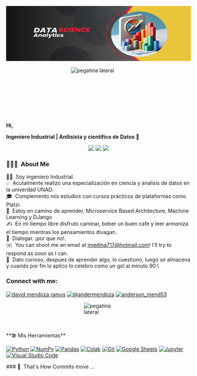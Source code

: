 <img src="https://github.com/Medina717/Medina717/blob/main/Por.png" width="100%" height="150" alt="Descripción de la imagen">

<img src="https://media.giphy.com/media/DWiVi8dWCgTOE/giphy.gif" width="150" height="150" alt="pegatina lateral" style="display: block; margin: 0 auto;"> **Hi,** <p align="center"> 


**Ingeniero Industrial | Anilisista y cientifico de Datos 👋**


<div align="center">
  <img src="https://img.shields.io/badge/Focus-Machine%20Learning-brightgreen" />
  <img src="https://img.shields.io/badge/Focus-Bussines%20Intelligence-brightgreen" />
  <img src="https://img.shields.io/badge/Languages-Spanish%20%26%20English-English" />
  </div>
  

### 👨🏻‍💻 &nbsp;About Me

👨‍💻 &nbsp;Soy ingeniero Industrial.\
💡 &nbsp;Acutalmente realizo una especialización en ciencia y analisis de datos en la univerdad UNAD.\
🎓 &nbsp;Complemento mis estudios con cursos practicos de plataformas como Platzi.\
🌱 &nbsp;Estoy en camino de aprender, Microservice Based Architecture, Machine Learning y DJango\
✍️ &nbsp;En mi tiempo libre disfruto caminar, beber un buen cafe y leer armoniza el tiempo mientras los pensamientos divagan.\
💬 &nbsp;Dialogar. ¡por que no!.\
✉️ &nbsp;You can shoot me an email at jmedina717@hotmail.com! I'll try to respond as soon as I can.\
📄 &nbsp;Dato curioso, despues de aprender algo, lo cuestiono, luego se almacena y cuando por fin lo aplico lo celebro como un gol al minuto 90.\

<h3 align="left">Connect with me:</h3>
<p align="left">
<a href="https://www.linkedin.com/in/jose-medina-jmedina/" target="blank"><img align="center" src="https://raw.githubusercontent.com/rahuldkjain/github-profile-readme-generator/master/src/images/icons/Social/linked-in-alt.svg" alt="david mendoza ramos" height="30" width="40" /></a>
<a href="https://twitter.com/andersonmr5302" target="blank"><img align="center" src="https://raw.githubusercontent.com/rahuldkjain/github-profile-readme-generator/master/src/images/icons/Social/twitter.svg" alt="@andermendoza" height="30" width="40" /></a>
<a href="https://instagram.com/anderson_mend53" target="blank"><img align="center" src="https://raw.githubusercontent.com/rahuldkjain/github-profile-readme-generator/master/src/images/icons/Social/instagram.svg" alt="anderson_mend53" height="30" width="40" /></a>
</p>

<p>
<img src="https://media.giphy.com/media/7NIudCsIfuyDHipsQD/giphy.gif" width="80" height="80" alt="pegatina lateral" style="display: block; margin: 0 auto;"> **🛠️ Mis Herramientas**
</p>
<p>
<a href="https://github.com/Bouaskaoun"><img alt="Python" src="https://img.shields.io/badge/Python%20-%2314354C.svg?logo=python&logoColor=white"></a>
<a href="https://github.com/Bouaskaoun"><img alt="NumPy" src="https://img.shields.io/badge/Numpy%20-%23013243.svg?logo=numpy&logoColor=white"></a>
<a href="https://github.com/Bouaskaoun"><img alt="Pandas" src="https://img.shields.io/badge/Pandas%20-%23150458.svg?logo=pandas&logoColor=white"></a>
<a href="https://github.com/Bouaskaoun"><img alt="Colab" src="https://img.shields.io/badge/Colab-00b56a.svg?logo=google-colab&logoColor=white"></a>
<a href="https://github.com/Bouaskaoun"><img alt="Git" src="https://img.shields.io/badge/Git%20-%23F05033.svg?logo=git&logoColor=white"></a>
<a href="https://github.com/Bouaskaoun"><img alt="Google Sheets" src="https://img.shields.io/badge/Google%20Sheets%20-%2334A853.svg?logo=google%20sheets&logoColor=white"></a>
<a href="https://github.com/Bouaskaoun"><img alt="Jupyter" src="https://img.shields.io/badge/Jupyter%20-%23F37626.svg?logo=Jupyter&logoColor=white"></a>
<a href="https://github.com/Bouaskaoun"><img alt="Visual Studio Code" src="https://img.shields.io/badge/Visual%20Studio%20Code-0078d7.svg?logo=visual-studio-code&logoColor=white"></a>
</p>
### 🐍 &nbsp;That's How Commits move ...

<div ali
